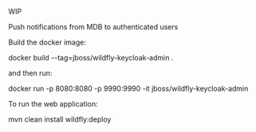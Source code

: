 WIP

Push notifications from MDB to authenticated users

Build the docker image:

docker build --tag=jboss/wildfly-keycloak-admin .

and then run:

docker run -p 8080:8080 -p 9990:9990 -it jboss/wildfly-keycloak-admin

To run the web application:

mvn clean install wildfly:deploy